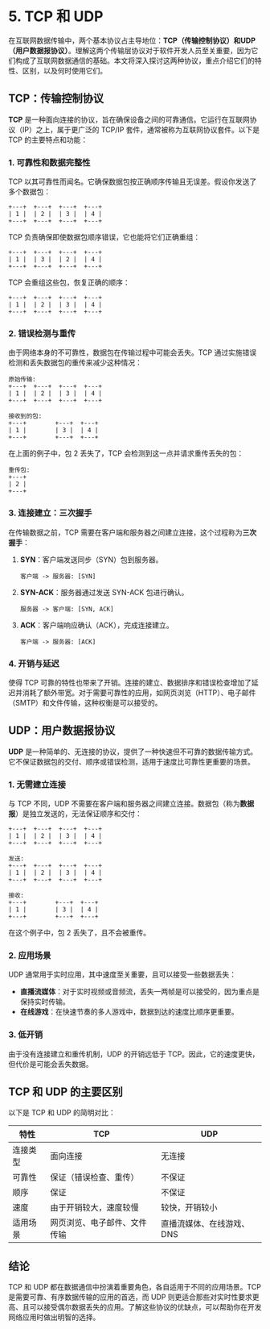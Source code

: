 # 5. TCP 和 UDP

在互联网数据传输中，两个基本协议占主导地位：**TCP（传输控制协议）**和**UDP（用户数据报协议）**。理解这两个传输层协议对于软件开发人员至关重要，因为它们构成了互联网数据通信的基础。本文将深入探讨这两种协议，重点介绍它们的特性、区别，以及何时使用它们。

## TCP：传输控制协议

**TCP** 是一种面向连接的协议，旨在确保设备之间的可靠通信。它运行在互联网协议（IP）之上，属于更广泛的 TCP/IP 套件，通常被称为互联网协议套件。以下是 TCP 的主要特点和功能：

### 1. 可靠性和数据完整性

TCP 以其可靠性而闻名。它确保数据包按正确顺序传输且无误差。假设你发送了多个数据包：

```
+---+  +---+  +---+  +---+
| 1 |  | 2 |  | 3 |  | 4 |
+---+  +---+  +---+  +---+
```

TCP 负责确保即使数据包顺序错误，它也能将它们正确重组：

```
+---+  +---+  +---+  +---+
| 1 |  | 3 |  | 2 |  | 4 |
+---+  +---+  +---+  +---+
```

TCP 会重组这些包，恢复正确的顺序：

```
+---+  +---+  +---+  +---+
| 1 |  | 2 |  | 3 |  | 4 |
+---+  +---+  +---+  +---+
```

### 2. 错误检测与重传

由于网络本身的不可靠性，数据包在传输过程中可能会丢失。TCP 通过实施错误检测和丢失数据包的重传来减少这种情况：

```
原始传输:
+---+  +---+  +---+  +---+
| 1 |  | 2 |  | 3 |  | 4 |
+---+  +---+  +---+  +---+

接收到的包:
+---+        +---+  +---+
| 1 |        | 3 |  | 4 |
+---+        +---+  +---+
```

在上面的例子中，包 2 丢失了，TCP 会检测到这一点并请求重传丢失的包：

```
重传包:
+---+
| 2 |
+---+
```

### 3. 连接建立：三次握手

在传输数据之前，TCP 需要在客户端和服务器之间建立连接，这个过程称为**三次握手**：

1. **SYN**：客户端发送同步（SYN）包到服务器。

   ```
   客户端 -> 服务器: [SYN]
   ```

2. **SYN-ACK**：服务器通过发送 SYN-ACK 包进行确认。

   ```
   服务器 -> 客户端: [SYN, ACK]
   ```

3. **ACK**：客户端响应确认（ACK），完成连接建立。

   ```
   客户端 -> 服务器: [ACK]
   ```

### 4. 开销与延迟

使得 TCP 可靠的特性也带来了开销。连接的建立、数据排序和错误检查增加了延迟并消耗了额外带宽。对于需要可靠性的应用，如网页浏览（HTTP）、电子邮件（SMTP）和文件传输，这种权衡是可以接受的。

## UDP：用户数据报协议

**UDP** 是一种简单的、无连接的协议，提供了一种快速但不可靠的数据传输方式。它不保证数据包的交付、顺序或错误检测，适用于速度比可靠性更重要的场景。

### 1. 无需建立连接

与 TCP 不同，UDP 不需要在客户端和服务器之间建立连接。数据包（称为**数据报**）是独立发送的，无法保证顺序和交付：

```
+---+  +---+  +---+  +---+
| 1 |  | 2 |  | 3 |  | 4 |
+---+  +---+  +---+  +---+

发送:
+---+  +---+  +---+  +---+
| 1 |  | 2 |  | 3 |  | 4 |
+---+  +---+  +---+  +---+

接收:
+---+        +---+  +---+
| 1 |        | 3 |  | 4 |
+---+        +---+  +---+
```

在这个例子中，包 2 丢失了，且不会被重传。

### 2. 应用场景

UDP 通常用于实时应用，其中速度至关重要，且可以接受一些数据丢失：

- **直播流媒体**：对于实时视频或音频流，丢失一两帧是可以接受的，因为重点是保持实时传输。
- **在线游戏**：在快速节奏的多人游戏中，数据到达的速度比顺序更重要。

### 3. 低开销

由于没有连接建立和重传机制，UDP 的开销远低于 TCP。因此，它的速度更快，但代价是可能会丢失数据。

## TCP 和 UDP 的主要区别

以下是 TCP 和 UDP 的简明对比：

| 特性     | TCP                          | UDP                       |
| -------- | ---------------------------- | ------------------------- |
| 连接类型 | 面向连接                     | 无连接                    |
| 可靠性   | 保证（错误检查、重传）       | 不保证                    |
| 顺序     | 保证                         | 不保证                    |
| 速度     | 由于开销较大，速度较慢       | 较快，开销较小            |
| 适用场景 | 网页浏览、电子邮件、文件传输 | 直播流媒体、在线游戏、DNS |

## 结论

TCP 和 UDP 都在数据通信中扮演着重要角色，各自适用于不同的应用场景。TCP 是需要可靠、有序数据传输的应用的首选，而 UDP 则更适合那些对实时性要求更高、且可以接受偶尔数据丢失的应用。了解这些协议的优缺点，可以帮助你在开发网络应用时做出明智的选择。
